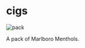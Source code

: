 # cigs

![pack](https://github.com/user-attachments/assets/a7cc36e7-4fcb-4c79-bb9c-045dda532f3a)

A pack of Marlboro Menthols.
